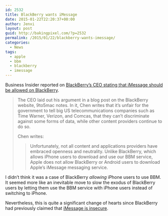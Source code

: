 ```yaml
---
id: 2532
title: BlackBerry wants iMessage
date: 2015-01-22T22:20:37+00:00
author: Jenxi
layout: post
guid: http://bakingpixel.com/?p=2532
permalink: /2015/01/22/blackberry-wants-imessage/
categories:
  - News
tags:
  - apple
  - bbm
  - blackberry
  - imessage
---
```

Business Insider reported on [BlackBerry&#8217;s CEO stating that iMessage should be allowed on BlackBerry](http://www.businessinsider.sg/blackberry-ceo-john-chen-imessage-net-neutrality-2015-1/).

> The CEO laid out his argument in a blog post on the BlackBerry website, 9to5mac notes. In it, Chen writes that it’s unfair for the government to tell big US telecommunications companies such as Time Warner, Verizon, and Comcas, that they can’t discriminate against some forms of data, while other content providers continue to do so.
> 
> Chen writes:
> 
> > Unfortunately, not all content and applications providers have embraced openness and neutrality. Unlike BlackBerry, which allows iPhone users to download and use our BBM service, Apple does not allow BlackBerry or Android users to download Apple’s iMessage messaging service. 

I didn&#8217;t think it was a case of BlackBerry _allowing_ iPhone users to use BBM. It seemed more like an inevitable move to slow the exodus of BlackBerry users by letting them use the BBM service with iPhone users instead of switching to iPhone.

Nevertheless, this is quite a significant change of hearts since BlackBerry had previously claimed that [iMessage is insecure](http://www.businessinsider.com/blackberry-attacks-apple-imessage-spam-2014-8).